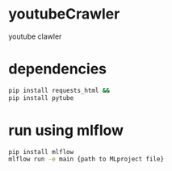 # youtubeCrawler
youtube clawler

# dependencies
```sh
pip install requests_html &&
pip install pytube 
```

# run using mlflow
```sh
pip install mlflow
mlflow run -e main {path to MLproject file}
```



